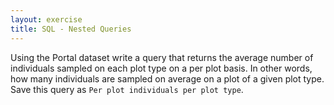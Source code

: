 ```yaml
---
layout: exercise
title: SQL - Nested Queries
---
```


Using the Portal dataset write a query that returns the average number
of individuals sampled on each plot type on a per plot basis. In other
words, how many individuals are sampled on average on a plot of a given
plot type. Save this query as `Per plot individuals per plot type`.
